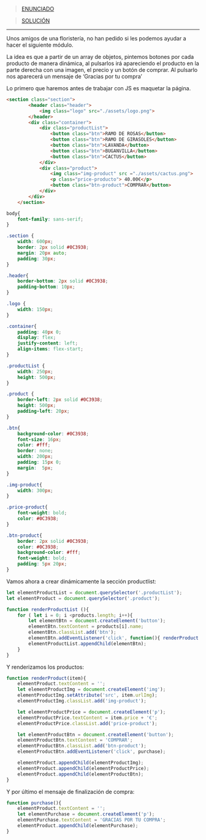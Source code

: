 >[ENUNCIADO](S7-recursos/enunciado-colvin.pdf)

>[SOLUCIÓN](S7-recursos/solucion-colvin.zip)

---

Unos amigos de una floristería, no han pedido si les podemos ayudar a hacer el siguiente módulo.

La idea es que a partir de un array de objetos, pintemos botones por cada producto de manera dinámica, al pulsarlos irá apareciendo el producto en la parte derecha con una imagen, el precio y un botón de comprar. Al pulsarlo nos aparecerá un mensaje de ‘Gracias por tu compra’

Lo primero que haremos antes de trabajar con JS es maquetar la página.

 

```html
<section class="section">
        <header class="header">
            <img class="logo" src="./assets/logo.png">
        </header>
        <div class="container">
            <div class="productList">
                <button class="btn">RAMO DE ROSAS</button>
                <button class="btn">RAMO DE GIRASOLES</button>
                <button class="btn">LAVANDA</button>
                <button class="btn">BUGANVILLA</button>
                <button class="btn">CACTUS</button>
            </div>
            <div class="product">
                <img class="img-product" src ="./assets/cactus.png">
                <p class="price-producto"> 40.00€</p>
                <button class="btn-product">COMPRAR</button>
            </div>
        </div>
    </section>
```

```css
body{
    font-family: sans-serif;
}

.section {
    width: 600px;
    border: 2px solid #0C3938;
    margin: 20px auto;
    padding: 30px;
}

.header{
    border-bottom: 2px solid #0C3938;
    padding-bottom: 10px;
}

.logo {
    width: 150px;
}

.container{
    padding: 40px 0;
    display: flex;
    justify-content: left;
    align-items: flex-start;
}

.productList {
    width: 250px;
    height: 500px;
}

.product {
    border-left: 2px solid #0C3938;
    height: 500px;
    padding-left: 20px;
}

.btn{
    background-color: #0C3938;
    font-size: 16px;
    color: #fff;
    border: none;
    width: 200px;
    padding: 15px 0;
    margin:  5px;
}

.img-product{
    width: 300px;
}

.price-product{
    font-weight: bold;
    color: #0C3938;
}

.btn-product{
    border: 2px solid #0C3938;
    color: #0C3938;
    background-color: #fff;
    font-weight: bold;
    padding: 5px 20px;
}
```

Vamos ahora a crear dinámicamente la sección productlist:

```js
let elementProductList = document.querySelector('.productList');
let elementProduct = document.querySelector('.product');

function renderProductList (){
    for ( let i = 0; i <products.length; i++){
        let elementBtn = document.createElement('button');
        elementBtn.textContent = products[i].name;
        elementBtn.classList.add('btn');
        elementBtn.addEventListener('click', function(){ renderProduct (products[i])});
        elementProductList.appendChild(elementBtn);
    }
}
```

Y renderizamos los productos:

```js
function renderProduct(item){
    elementProduct.textContent = '';
    let elementProductImg = document.createElement('img');
    elementProductImg.setAttribute('src', item.urlImg);
    elementProductImg.classList.add('img-product');

    let elementProductPrice = document.createElement('p');
    elementProductPrice.textContent = item.price + '€';
    elementProductPrice.classList.add('price-product');

    let elementProductBtn = document.createElement('button');
    elementProductBtn.textContent = 'COMPRAR';
    elementProductBtn.classList.add('btn-product');
    elementProductBtn.addEventListener('click', purchase);

    elementProduct.appendChild(elementProductImg);
    elementProduct.appendChild(elementProductPrice);
    elementProduct.appendChild(elementProductBtn);
}
```

Y por último el mensaje de finalización de compra:

```js
function purchase(){
    elementProduct.textContent = '';
    let elementPurchase = document.createElement('p');
    elementPurchase.textContent = 'GRACIAS POR TU COMPRA';
    elementProduct.appendChild(elementPurchase);
}
```
